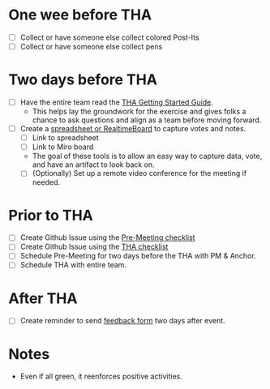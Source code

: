 
# One wee before THA
- [ ] Collect or have someone else collect colored Post-Its
- [ ] Collect or have someone else collect pens

# Two days before THA
- [ ] Have the entire team read the [THA Getting Started Guide](https://docs.google.com/document/d/1h34W05UgqHF935SNWxZK8hoSBYK-w3-wBwSPPr1FpD8/edit). 
  - This helps lay the groundwork for the exercise and gives folks a chance to ask questions and align as a team before moving forward.
- [ ] Create a [spreadsheet or RealtimeBoard](https://docs.google.com/document/d/1YI7hGKT-MEA43pecXZK4mdfYHpUV3dmriad7H3plcZE/edit#heading=h.gleuwr3p64nm) to capture votes and notes.
    - [ ] Link to spreadsheet
    - [ ] Link to Miro board
  - The goal of these tools is to allow an easy way to capture data, vote, and have an artifact to look back on.
  - [ ] (Optionally) Set up a remote video conference for the meeting if needed.

# Prior to THA
- [ ] Create Github Issue using the [Pre-Meeting checklist](meetings/THA_PRE_MEETING.md)
- [ ] Create Github Issue using the [THA checklist](meetings/THA_MEETING.md)
- [ ] Schedule Pre-Meeting for two days before the THA with PM & Anchor.
- [ ] Schedule THA with entire team.

# After THA
- [ ] Create reminder to send [feedback form](https://docs.google.com/forms/d/e/1FAIpQLScIcb7_zfPcEST77IDlpmwuBN9WVwanyKSTDyuCDDtPgVyrXQ/viewform) two days after event.

# Notes
- Even if all green, it reenforces positive activities.